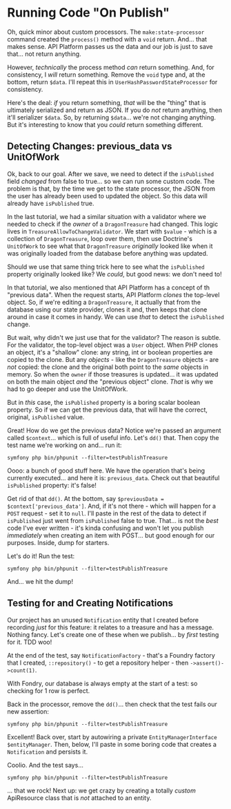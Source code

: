 # Running Code "On Publish"

Oh, quick minor about custom processors. The `make:state-processor` command created
the `process()` method with a `void` return. And... that makes sense. API Platform
passes us the data and our job is just to save that... not return anything.

However, *technically* the process method *can* return something. And, for consistency,
I *will* return something. Remove the `void` type and, at the bottom, return `$data`.
I'll repeat this in `UserHashPasswordStateProcessor` for consistency.

Here's the deal: *if* you return something, *that* will be the "thing" that is
ultimately serialized and return as JSON. If you do *not* return anything, then
it'll serializer `$data`. So, by returning `$data`... we're not changing anything.
But it's interesting to know that you *could* return something different.

## Detecting Changes: previous_data vs UnitOfWork

Ok, back to our goal. After we save, we need to detect if the `isPublished` field
*changed* from false to true... so we can run some custom code. The problem is that,
by the time we get to the state processor, the JSON from the user has already been
used to updated the object. So this data will already have `isPublished` true.

In the last tutorial, we had a similar situation with a validator where we needed
to check if the *owner* of a `DragonTreasure` had changed. This logic lives in
`TreasureAllowToChangeValidator`. We start with `$value` - which is a collection
of `DragonTreasure`, loop over them, then use Doctrine's `UnitOfWork` to see
what that `DragonTreasure` *originally* looked like when it was originally loaded
from the database before anything was updated.

Should we use that same thing trick here to see what the `isPublished` property
originally looked like? We *could*, but good news: we don't need to!

In that tutorial, we also mentioned that API Platform has a concept of th
"previous data". When the request starts, API Platform *clones* the top-level object.
So, if we're editing a `DragonTreasure`, it actually that from the database using
our state provider, clones it and, then keeps that clone around in case it comes
in handy. We can use *that* to detect the `isPublished` change.

But wait, why didn't we just use that for the validator? The reason is subtle.
For the validator, the top-level object was a `User` object. When PHP clones an
object, it's a "shallow" clone: any string, int or boolean properties are copied
to the clone. But any *objects* - like the `DragonTreasure` objects - are *not*
copied: the clone and the original both point to the *same* objects in memory. So
when the `owner` if those treasures is updated... it was updated on both the main
object *and* the "previous object" clone. *That* is why we had to go deeper and
use the UnitOfWork.

But in *this* case, the `isPublished` property is a boring scalar boolean property.
So if we can get the previous data, that will have the correct, original, `isPublished`
value.

Great! How do we get the previous data? Notice we're passed an argument called
`$context`... which is full of useful info. Let's `dd()` that. Then copy the test
name we're working on and... run it:

```terminal-silent
symfony php bin/phpunit --filter=testPublishTreasure
```

Oooo: a bunch of good stuff here. We have the operation that's being currently
executed... and here it is: `previous_data`. Check out that beautiful `isPublished`
property: it's false!

Get rid of that `dd()`. At the bottom, say `$previousData = $context['previous_data']`.
And, if it's not there - which will happen for a `POST` request - set it to `null`.
I'll paste in the rest of the data to detect if `isPublished` just went from
`isPublished` false to true. That... is not the *best* code I've ever written - it's
kinda confusing and won't let you publish *immediately* when creating an item with
POST... but good enough for our purposes. Inside, dump for starters.

Let's do it! Run the test:

```terminal-silent
symfony php bin/phpunit --filter=testPublishTreasure
```

And... we hit the dump!

## Testing for and Creating Notifications

Our project has an unused `Notification` entity that I created before recording
*just* for this feature: it relates to a treasure and has a message. Nothing
fancy. Let's create one of these when we publish... by *first* testing for it.
TDD woo!

At the end of the test, say `NotificationFactory` - that's a Foundry factory that
I created, `::repository()` - to get a repository helper - then
`->assert()->count(1)`.

With Fondry, our database is always empty at the start of a test: so checking for
1 row is perfect.

Back in the processor, remove the `dd()`... then check that the test fails our
new assertion:

```terminal-silent
symfony php bin/phpunit --filter=testPublishTreasure
```

Excellent! Back over, start by autowiring a private `EntityManagerInterface`
`$entityManager`. Then, below, I'll paste in some boring code that creates a
`Notification` and persists it.

Coolio. And the test says...

```terminal-silent
symfony php bin/phpunit --filter=testPublishTreasure
```

... that we rock! Next up: we get crazy by creating a totally *custom* ApiResource
class that is *not* attached to an entity.
